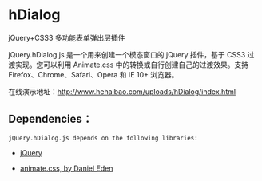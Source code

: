 # hDialog
jQuery+CSS3 多功能表单弹出层插件

jQuery.hDialog.js 是一个用来创建一个模态窗口的 jQuery 插件，基于 CSS3 过渡实现。您可以利用 Animate.css 中的转换或自行创建自己的过渡效果。支持 Firefox、Chrome、Safari、Opera 和 IE 10+ 浏览器。

  在线演示地址：http://www.hehaibao.com/uploads/hDialog/index.html

Dependencies：
-------

    jQuery.hDialog.js depends on the following libraries:

* [jQuery](http://jquery.com/)


* [animate.css, by Daniel Eden](http://daneden.github.io/animate.css/)
